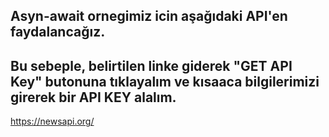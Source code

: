 ## Asyn-await ornegimiz icin aşağıdaki API'en faydalancağız.

## Bu sebeple, belirtilen linke giderek "GET API Key" butonuna tıklayalım ve kısaaca bilgilerimizi girerek bir API KEY alalım.

https://newsapi.org/
